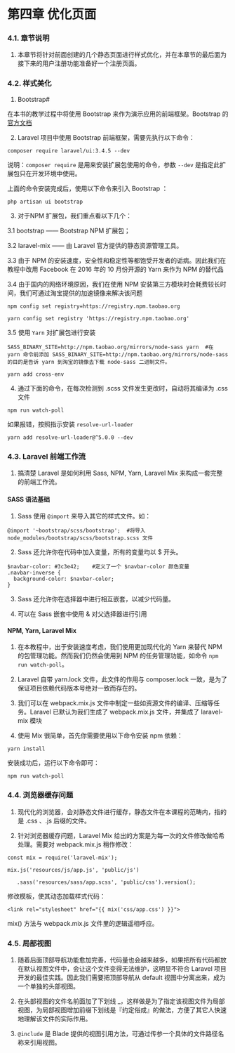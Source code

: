 # 第四章 优化页面

### 4.1. 章节说明

1. 本章节将针对前面创建的几个静态页面进行样式优化，并在本章节的最后面为接下来的用户注册功能准备好一个注册页面。

### 4.2. 样式美化

1. Bootstrap#

在本书的教学过程中将使用 Bootstrap 来作为演示应用的前端框架。Bootstrap 的 [官方文档](https://getbootstrap.com/)

2. Laravel 项目中使用 Bootstrap 前端框架，需要先执行以下命令：

```
composer require laravel/ui:3.4.5 --dev
```

说明：`composer require` 是用来安装扩展包使用的命令，参数 `--dev` 是指定此扩展包只在开发环境中使用。

上面的命令安装完成后，使用以下命令来引入 Bootstrap ：

```
php artisan ui bootstrap
```

3. 对于NPM 扩展包，我们重点看以下几个：

3.1 bootstrap —— Bootstrap NPM 扩展包；  

3.2 laravel-mix —— 由 Laravel 官方提供的静态资源管理工具。

3.3 由于 NPM 的安装速度，安全性和稳定性等都饱受开发者的诟病。因此我们在教程中改用 Facebook 在 2016 年的 10 月份开源的 Yarn 来作为 NPM 的替代品

3.4 由于国内的网络环境原因，我们在使用 NPM 安装第三方模块时会耗费较长时间，我们可通过淘宝提供的加速镜像来解决该问题

```
npm config set registry=https://registry.npm.taobao.org

yarn config set registry 'https://registry.npm.taobao.org'

```
3.5 使用 `Yarn` 对扩展包进行安装

```
SASS_BINARY_SITE=http://npm.taobao.org/mirrors/node-sass yarn  #在 yarn 命令前添加 SASS_BINARY_SITE=http://npm.taobao.org/mirrors/node-sass 的目的是告诉 yarn 到淘宝的镜像去下载 node-sass 二进制文件。

yarn add cross-env
```

4. 通过下面的命令，在每次检测到 .scss 文件发生更改时，自动将其编译为 .css 文件 

``` npm run watch-poll ```

如果报错，按照指示安装 `resolve-url-loader`

``` yarn add resolve-url-loader@^5.0.0 --dev ```

### 4.3. Laravel 前端工作流

1. 搞清楚 Laravel 是如何利用 Sass, NPM, Yarn, Laravel Mix 来构成一套完整的前端工作流。

#### SASS 语法基础

1. Sass 使用 `@import` 来导入其它的样式文件。如：

``` @import '~bootstrap/scss/bootstrap';  #将导入 node_modules/bootstrap/scss/bootstrap.scss 文件 ```

2. Sass 还允许你在代码中加入变量，所有的变量均以 $ 开头。

```
$navbar-color: #3c3e42;    #定义了一个 $navbar-color 颜色变量
.navbar-inverse {
  background-color: $navbar-color;
}
```

3. Sass 还允许你在选择器中进行相互嵌套，以减少代码量。

4. 可以在 Sass 嵌套中使用 & 对父选择器进行引用

#### NPM, Yarn, Laravel Mix

1. 在本教程中，出于安装速度考虑，我们使用更加现代化的 Yarn 来替代 NPM 的包管理功能。然而我们仍然会使用到 NPM 的任务管理功能，如命令 `npm run watch-poll`。

2. Laravel 自带 yarn.lock 文件，此文件的作用与 composer.lock 一致，是为了保证项目依赖代码版本号绝对一致而存在的。

3. 我们可以在 webpack.mix.js 文件中制定一些如资源文件的编译、压缩等任务。Laravel 已默认为我们生成了 webpack.mix.js 文件，并集成了 laravel-mix 模块

4. 使用 Mix 很简单，首先你需要使用以下命令安装 npm 依赖：

```
yarn install
```

安装成功后，运行以下命令即可：

```npm run watch-poll```

### 4.4. 浏览器缓存问题

1. 现代化的浏览器，会对静态文件进行缓存，静态文件在本课程的范畴内，指的是 .css 、.js 后缀的文件。

2. 针对浏览器缓存问题，Laravel Mix 给出的方案是为每一次的文件修改做哈希处理。需要对 webpack.mix.js 稍作修改：

```
const mix = require('laravel-mix');

mix.js('resources/js/app.js', 'public/js')  

   .sass('resources/sass/app.scss', 'public/css').version();

```

修改模板，使其动态加载样式代码：

```
<link rel="stylesheet" href="{{ mix('css/app.css') }}">
```

mix() 方法与 webpack.mix.js 文件里的逻辑遥相呼应。

### 4.5. 局部视图

1. 随着后面顶部导航功能愈加完善，代码量也会越来越多，如果把所有代码都放在默认视图文件中，会让这个文件变得无法维护，这明显不符合 Laravel 项目开发的最佳实践。因此我们需要把顶部导航从 default 视图中分离出来，成为一个单独的头部视图。

2. 在头部视图的文件名前面加了下划线 _，这样做是为了指定该视图文件为局部视图，为局部视图增加前缀下划线是『约定俗成』的做法，方便了其它人快速地理解该文件的实际作用。

3. `@include` 是 Blade 提供的视图引用方法，可通过传参一个具体的文件路径名称来引用视图。